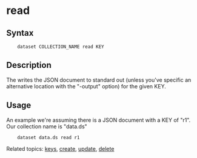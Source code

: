
# read

## Syntax

```
    dataset COLLECTION_NAME read KEY
```

## Description

The writes the JSON document to standard out (unless you've 
specific an alternative location with the "-output" option)
for the given KEY.

## Usage

An example we're assuming there is a JSON document with a KEY 
of "r1". Our collection name is "data.ds"

```shell
    dataset data.ds read r1
```

Related topics: [keys](keys.html), [create](create.html), [update](update.html), [delete](delete.html)

